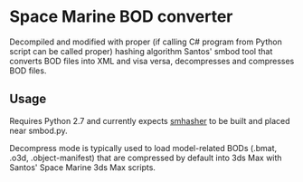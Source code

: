 # Space Marine BOD converter
Decompiled and modified with proper (if calling C# program from Python script can be called proper) hashing algorithm Santos' smbod tool that converts BOD files into XML and visa versa, decompresses and compresses BOD files.

## Usage
Requires Python 2.7 and currently expects [smhasher](https://github.com/sm-augmented/smhasher) to be built and placed near smbod.py.

Decompress mode is typically used to load model-related BODs (.bmat, .o3d, .object-manifest) that are compressed by default into 3ds Max with Santos' Space Marine 3ds Max scripts.
